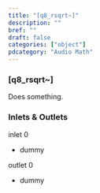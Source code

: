 ```yaml
---
title: "[q8_rsqrt~]"
description: ""
bref: ""
draft: false
categories: ["object"]
pdcategory: "Audio Math"
---
```


### [q8_rsqrt~]

Does something.

### Inlets & Outlets

inlet 0

 - dummy

outlet 0

 - dummy
 
